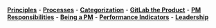 [**Principles**](/handbook/product/product-principles/) - [**Processes**](/handbook/product/product-processes/) - [**Categorization**](/handbook/product/categories/) - [**GitLab the Product**](/handbook/product/gitlab-the-product) - [**PM Responsibilities**](/handbook/product/product-manager-role/#responsibilities) - [**Being a PM**](/handbook/product/product-manager-role) - [**Performance Indicators**](/handbook/product/performance-indicators/) - [**Leadership**](/handbook/product/product-leadership/)
